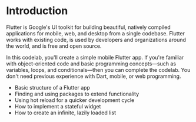 # Introduction

Flutter is Google's UI toolkit for building beautiful, natively compiled applications for mobile, web, and desktop from a single codebase. Flutter works with existing code, is used by developers and organizations around the world, and is free and open source.

In this codelab, you'll create a simple mobile Flutter app. If you're familiar with object-oriented code and basic programming concepts—such as variables, loops, and conditionals—then you can complete the codelab. You don't need previous experience with Dart, mobile, or web programming.

- Basic structure of a Flutter app
- Finding and using packages to extend functionality
- Using hot reload for a quicker development cycle
- How to implement a stateful widget
- How to create an infinite, lazily loaded list
